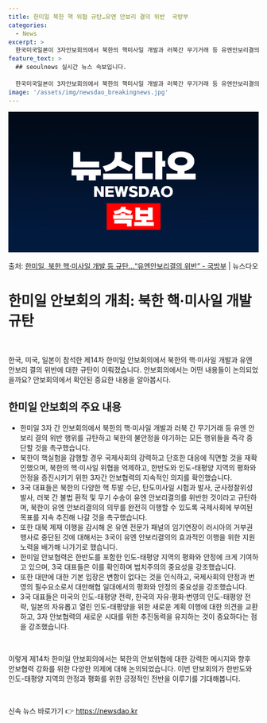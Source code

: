 ```yaml
---
title: 한미일 북한 핵 위협 규탄…유엔 안보리 결의 위반  국방부
categories:
  - News
excerpt: >
  한국미국일본이 3자안보회의에서 북한의 핵미사일 개발과 러북간 무기거래 등 유엔안보리결의 위반 행위를 규탄했다…
feature_text: >
  ## seoulnews 실시간 뉴스 속보입니다.

  한국미국일본이 3자안보회의에서 북한의 핵미사일 개발과 러북간 무기거래 등 유엔안보리결의 위반 행위를 규탄했다…
image: '/assets/img/newsdao_breakingnews.jpg'
---
```


![뉴스다오 속보](/assets/img/newsdao_breakingnews.jpg)

<p>출처: <a href="https://newsdao.kr/3684" rel="dofollow">한미일, 북한 핵·미사일 개발 등 규탄…“유엔안보리결의 위반” - 국방부</a> | 뉴스다오</p>

<h1>한미일 안보회의 개최: 북한 핵·미사일 개발 규탄</h1>
<p data-ke-size="size16">&nbsp;</p>
한국, 미국, 일본이 참석한 제14차 한미일 안보회의에서 북한의 핵·미사일 개발과 유엔 안보리 결의 위반에 대한 규탄이 이뤄졌습니다. 안보회의에서는 어떤 내용들이 논의되었을까요? 안보회의에서 확인된 중요한 내용을 알아봅시다.

<h2 data-ke-size="size26">한미일 안보회의 주요 내용</h2>
<ul>
<li>한미일 3자 간 안보회의에서 북한의 핵·미사일 개발과 러북 간 무기거래 등 유엔 안보리 결의 위반 행위를 규탄하고 북한의 불안정을 야기하는 모든 행위들을 즉각 중단할 것을 촉구했습니다.</li>
<li>북한이 핵실험을 감행할 경우 국제사회의 강력하고 단호한 대응에 직면할 것을 재확인했으며, 북한의 핵·미사일 위협을 억제하고, 한반도와 인도-태평양 지역의 평화와 안정을 증진시키기 위한 3자간 안보협력의 지속적인 의지를 확인했습니다.</li>
<li>3국 대표들은 북한의 다양한 핵 투발 수단, 탄도미사일 시험과 발사, 군사정찰위성 발사, 러북 간 불법 환적 및 무기 수송이 유엔 안보리결의를 위반한 것이라고 규탄하며, 북한이 유엔 안보리결의의 의무를 완전히 이행할 수 있도록 국제사회에 부여된 목표를 지속 추진해 나갈 것을 촉구했습니다.</li>
<li>또한 대북 제재 이행을 감시해 온 유엔 전문가 패널의 임기연장이 러시아의 거부권 행사로 중단된 것에 대해서는 3국이 유엔 안보리결의의 효과적인 이행을 위한 지원 노력을 배가해 나가기로 했습니다.</li>
<li>한미일 안보협력은 한반도를 포함한 인도-태평양 지역의 평화와 안정에 크게 기여하고 있으며, 3국 대표들은 이를 확인하며 법치주의의 중요성을 강조했습니다. </li>
<li>또한 대만에 대한 기본 입장은 변함이 없다는 것을 인식하고, 국제사회의 안정과 번영의 필수요소로서 대만해협 일대에서의 평화와 안정의 중요성을 강조했습니다.</li>
<li>3국 대표들은 미국의 인도-태평양 전략, 한국의 자유·평화·번영의 인도-태평양 전략, 일본의 자유롭고 열린 인도-태평양을 위한 새로운 계획 이행에 대한 의견을 교환하고, 3자 안보협력의 새로운 시대를 위한 추진동력을 유지하는 것이 중요하다는 점을 강조했습니다.</li>
</ul>
<p data-ke-size="size16">&nbsp;</p>
이렇게 제14차 한미일 안보회의에서는 북한의 안보위협에 대한 강력한 메시지와 향후 안보협력 강화를 위한 다양한 의제에 대해 논의되었습니다. 이번 안보회의가 한반도와 인도-태평양 지역의 안정과 평화를 위한 긍정적인 전반을 이루기를 기대해봅니다.
<p data-ke-size="size16">&nbsp;</p> 

신속 뉴스 바로가기 👉 <a href="https://newsdao.kr" rel="dofollow">https://newsdao.kr</a>


